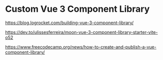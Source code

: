 # Custom Vue 3 Component Library
https://blog.logrocket.com/building-vue-3-component-library/

https://dev.to/ulissesferreira/moon-vue-3-component-library-starter-vite-o52

https://www.freecodecamp.org/news/how-to-create-and-publish-a-vue-component-library/
